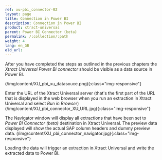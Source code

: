 ```yaml
---
ref: xu-pbi_connector-02
layout: page
title: Connection in Power BI
description: Connection in Power BI
product: xtract-universal
parent: Power BI Connector (beta)
permalink: /:collection/:path
weight: 4
lang: en_GB
old_url: 
---
```


After you have completed the steps as outlined in the previous chapters the *Xtract Universal Power BI connector* should be visible as a data source in Power BI.

(/img/content/XU_pbi_xu_datasouce.png){:class="img-responsive"}

Enter the URL of the Xtract Universal server (that's the first part of the URL that is displayed in the web browser when you run an extraction in Xtract Universal and select *Run in Browser*)  
(/img/content/XU_pbi_connector_XU_URL.jpg){:class="img-responsive"}

The Navigator window will display all extractions that have been set to *Power BI Connector (beta)* destination in Xtract Universal. The preview data displayed will show the actual SAP column headers and dummy preview data.
(/img/content/XU_pbi_connector_navigator.jpg){:class="img-responsive"}

Loading the data will trigger an extraction in Xtract Universal and write the extracted data to Power BI.